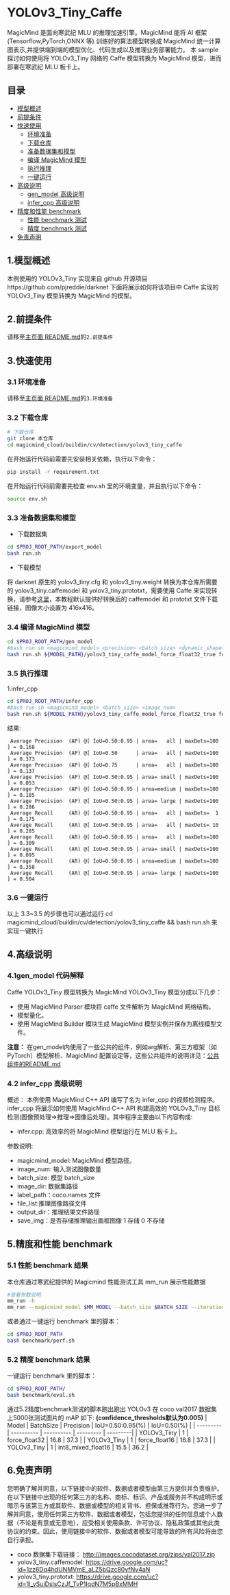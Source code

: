 # YOLOv3_Tiny_Caffe

MagicMind 是面向寒武纪 MLU 的推理加速引擎。MagicMind 能将 AI 框架(Tensorflow,PyTorch,ONNX 等)
训练好的算法模型转换成 MagicMind 统一计算图表示,并提供端到端的模型优化、代码生成以及推理业务部署能力。
本 sample 探讨如何使用将 YOLOv3_Tiny 网络的 Caffe 模型转换为 MagicMind 模型，进而部署在寒武纪 MLU 板卡上。

## 目录

- [模型概述](#1模型概述)
- [前提条件](#2前提条件)
- [快速使用](#3快速使用)
  - [环境准备](#31-环境准备)
  - [下载仓库](#32-下载仓库)
  - [准备数据集和模型](#33-准备数据集和模型)
  - [编译 MagicMind 模型](#34-编译-magicmind-模型)
  - [执行推理](#35-执行推理)
  - [一键运行](#36-一键运行)
- [高级说明](#4高级说明)
  - [gen_model 高级说明](#41-gen_model-高级说明)
  - [infer_cpp 高级说明](#42-infer_cpp-高级说明)
- [精度和性能 benchmark](#5精度和性能-benchmark)
  - [性能 benchmark 测试](#51-性能-benchmark-测试)
  - [精度 benchmark 测试](#52-精度-benchmark-测试)
- [免责声明](#6免责声明)

## 1.模型概述

本例使用的 YOLOv3_Tiny 实现来自 github 开源项目https://github.com/pjreddie/darknet 下面将展示如何将该项目中 Caffe 实现的 YOLOv3_Tiny 模型转换为 MagicMind 的模型。

## 2.前提条件

请移至[主页面 README.md](../../../../README.md)的`2.前提条件`

## 3.快速使用

### 3.1 环境准备

请移至[主页面 README.md](../../../../README.md)的`3.环境准备`

### 3.2 下载仓库

```bash
# 下载仓库
git clone 本仓库
cd magicmind_cloud/buildin/cv/detection/yolov3_tiny_caffe
```

在开始运行代码前需要先安装相关依赖，执行以下命令：
```bash
pip install -r requirement.txt
```

在开始运行代码前需要先检查 env.sh 里的环境变量，并且执行以下命令：

```bash
source env.sh
```

### 3.3 准备数据集和模型

- 下载数据集

```bash
cd $PROJ_ROOT_PATH/export_model
bash run.sh
```

- 下载模型

将 darknet 原生的 yolov3_tiny.cfg 和 yolov3_tiny.weight 转换为本仓库所需要的 yolov3_tiny.caffemodel 和 yolov3_tiny.prototxt，需要使用 Caffe 来实现转换，请参考[这里](https://github.com/ChenYingpeng/darknet2caffe)，本教程默认提供好转换后的 caffemodel 和 prototxt 文件下载链接，图像大小设置为 416x416。

### 3.4 编译 MagicMind 模型

```bash
cd $PROJ_ROOT_PATH/gen_model
#bash run.sh <magicmind_model> <precision> <batch_size> <dynamic_shape>
bash run.sh ${MODEL_PATH}/yolov3_tiny_caffe_model_force_float32_true force_float32 1 true
```

### 3.5 执行推理

1.infer_cpp

```bash
cd $PROJ_ROOT_PATH/infer_cpp
#bash run.sh <magicmind_model> <batch_size> <image_num>
bash run.sh ${MODEL_PATH}/yolov3_tiny_caffe_model_force_float32_true force_float32 1 1000
```

结果:
```
 Average Precision  (AP) @[ IoU=0.50:0.95 | area=   all | maxDets=100 ] = 0.168
 Average Precision  (AP) @[ IoU=0.50      | area=   all | maxDets=100 ] = 0.373
 Average Precision  (AP) @[ IoU=0.75      | area=   all | maxDets=100 ] = 0.137
 Average Precision  (AP) @[ IoU=0.50:0.95 | area= small | maxDets=100 ] = 0.053
 Average Precision  (AP) @[ IoU=0.50:0.95 | area=medium | maxDets=100 ] = 0.185
 Average Precision  (AP) @[ IoU=0.50:0.95 | area= large | maxDets=100 ] = 0.286
 Average Recall     (AR) @[ IoU=0.50:0.95 | area=   all | maxDets=  1 ] = 0.175
 Average Recall     (AR) @[ IoU=0.50:0.95 | area=   all | maxDets= 10 ] = 0.285
 Average Recall     (AR) @[ IoU=0.50:0.95 | area=   all | maxDets=100 ] = 0.309
 Average Recall     (AR) @[ IoU=0.50:0.95 | area= small | maxDets=100 ] = 0.095
 Average Recall     (AR) @[ IoU=0.50:0.95 | area=medium | maxDets=100 ] = 0.358
 Average Recall     (AR) @[ IoU=0.50:0.95 | area= large | maxDets=100 ] = 0.504
```

### 3.6 一键运行

以上 3.3~3.5 的步骤也可以通过运行 cd magicmind_cloud/buildin/cv/detection/yolov3_tiny_caffe && bash run.sh 来实现一键执行

## 4.高级说明

### 4.1gen_model 代码解释

Caffe YOLOv3_Tiny 模型转换为 MagicMind YOLOv3_Tiny 模型分成以下几步：

- 使用 MagicMind Parser 模块将 caffe  文件解析为 MagicMind 网络结构。
- 模型量化。
- 使用 MagicMind Builder 模块生成 MagicMind 模型实例并保存为离线模型文件。

**注意：**
在gen_model内使用了一些公共的组件，例如arg解析、第三方框架（如PyTorch）模型解析、MagicMind 配置设定等，这些公共组件的说明详见：[公共组件的README.md](../../../python_common/README.md)

### 4.2 infer_cpp 高级说明

概述：
本例使用 MagicMind C++ API 编写了名为 infer_cpp 的视频检测程序。infer_cpp 将展示如何使用 MagicMind C++ API 构建高效的 YOLOv3_Tiny 目标检测(图像预处理=>推理=>图像后处理)。其中程序主要由以下内容构成:

- infer.cpp: 高效率的将 MagicMind 模型运行在 MLU 板卡上。

参数说明:

- magicmind_model: MagicMind 模型路径。
- image_num: 输入测试图像数量
- batch_size: 模型 batch_size
- image_dir: 数据集路径
- label_path：coco.names 文件
- file_list:推理图像路径文件
- output_dir：推理结果文件路径
- save_img：是否存储推理输出画框图像 1 存储 0 不存储

## 5.精度和性能 benchmark

### 5.1 性能 benchmark 结果

本仓库通过寒武纪提供的 Magicmind 性能测试工具 mm_run 展示性能数据

```bash
#查看参数说明
mm_run -h
mm_run --magicmind_model $MM_MODEL --batch_size $BATCH_SIZE --iterations 1000
```

或者通过一键运行 benchmark 里的脚本：

```bash
cd $PROJ_ROOT_PATH
bash benchmark/perf.sh
```

### 5.2 精度 benchmark 结果

一键运行 benchmark 里的脚本：

```bash
cd $PROJ_ROOT_PATH/
bash benchmark/eval.sh
```
通过5.2精度benchmark测试的脚本跑出跑出 YOLOv3 在 coco val2017 数据集上5000张测试图片的 mAP 如下:
**(confidence_thresholds默认为0.005)**
| Model | BatchSize | Precision | IoU=0.50:0.95(%) | IoU=0.50(%) |
| --------- | ---------- | ---------- | --------- | ---------|
| YOLOv3_Tiny | 1 | force_float32 | 16.8 | 37.3 | 
| YOLOv3_Tiny | 1 | force_float16 | 16.8 | 37.3 | 
| YOLOv3_Tiny | 1 | int8_mixed_float16 | 15.5 | 36.2 | 

## 6.免责声明

您明确了解并同意，以下链接中的软件、数据或者模型由第三方提供并负责维护。在以下链接中出现的任何第三方的名称、商标、标识、产品或服务并不构成明示或暗示与该第三方或其软件、数据或模型的相关背书、担保或推荐行为。您进一步了解并同意，使用任何第三方软件、数据或者模型，包括您提供的任何信息或个人数据（不论是有意或无意地），应受相关使用条款、许可协议、隐私政策或其他此类协议的约束。因此，使用链接中的软件、数据或者模型可能导致的所有风险将由您自行承担。

- coco 数据集下载链接： http://images.cocodataset.org/zips/val2017.zip
- yolov3_tiny.caffemodel: https://drive.google.com/uc?id=1zz6Dq4hdUNMVmE_aLZ5bQzc80vfNv4aN
- yolov3_tiny.prototxt: https://drive.google.com/uc?id=1I_vSuiDslsCzJf_TvP1IqdN7M5pBxMMH
